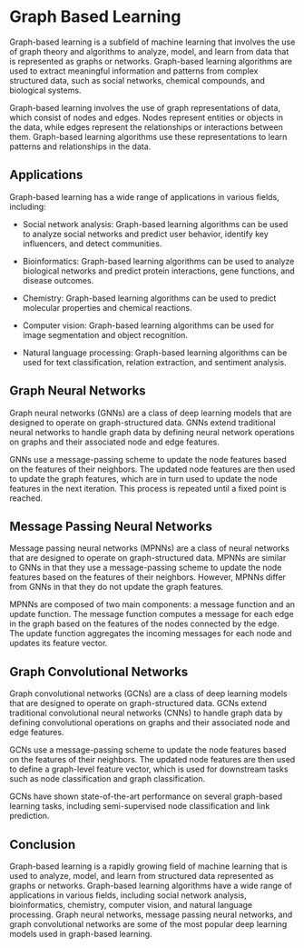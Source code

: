 # Graph Based Learning

Graph-based learning is a subfield of machine learning that involves the use of graph theory and algorithms to analyze, model, and learn from data that is represented as graphs or networks. Graph-based learning algorithms are used to extract meaningful information and patterns from complex structured data, such as social networks, chemical compounds, and biological systems.

Graph-based learning involves the use of graph representations of data, which consist of nodes and edges. Nodes represent entities or objects in the data, while edges represent the relationships or interactions between them. Graph-based learning algorithms use these representations to learn patterns and relationships in the data.

## Applications

Graph-based learning has a wide range of applications in various fields, including:

- Social network analysis: Graph-based learning algorithms can be used to analyze social networks and predict user behavior, identify key influencers, and detect communities.

- Bioinformatics: Graph-based learning algorithms can be used to analyze biological networks and predict protein interactions, gene functions, and disease outcomes.

- Chemistry: Graph-based learning algorithms can be used to predict molecular properties and chemical reactions.

- Computer vision: Graph-based learning algorithms can be used for image segmentation and object recognition.

- Natural language processing: Graph-based learning algorithms can be used for text classification, relation extraction, and sentiment analysis.

## Graph Neural Networks

Graph neural networks (GNNs) are a class of deep learning models that are designed to operate on graph-structured data. GNNs extend traditional neural networks to handle graph data by defining neural network operations on graphs and their associated node and edge features.

GNNs use a message-passing scheme to update the node features based on the features of their neighbors. The updated node features are then used to update the graph features, which are in turn used to update the node features in the next iteration. This process is repeated until a fixed point is reached.

## Message Passing Neural Networks

Message passing neural networks (MPNNs) are a class of neural networks that are designed to operate on graph-structured data. MPNNs are similar to GNNs in that they use a message-passing scheme to update the node features based on the features of their neighbors. However, MPNNs differ from GNNs in that they do not update the graph features.

MPNNs are composed of two main components: a message function and an update function. The message function computes a message for each edge in the graph based on the features of the nodes connected by the edge. The update function aggregates the incoming messages for each node and updates its feature vector.

## Graph Convolutional Networks

Graph convolutional networks (GCNs) are a class of deep learning models that are designed to operate on graph-structured data. GCNs extend traditional convolutional neural networks (CNNs) to handle graph data by defining convolutional operations on graphs and their associated node and edge features.

GCNs use a message-passing scheme to update the node features based on the features of their neighbors. The updated node features are then used to define a graph-level feature vector, which is used for downstream tasks such as node classification and graph classification.

GCNs have shown state-of-the-art performance on several graph-based learning tasks, including semi-supervised node classification and link prediction.

## Conclusion

Graph-based learning is a rapidly growing field of machine learning that is used to analyze, model, and learn from structured data represented as graphs or networks. Graph-based learning algorithms have a wide range of applications in various fields, including social network analysis, bioinformatics, chemistry, computer vision, and natural language processing. Graph neural networks, message passing neural networks, and graph convolutional networks are some of the most popular deep learning models used in graph-based learning.
